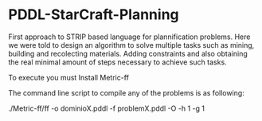 # PDDL-StarCraft-Planning
First approach to STRIP based language for plannification problems. 
Here we were told to design an algorithm to solve multiple tasks such as mining, building and recolecting materials.
Adding constraints and also obtaining the real minimal amount of steps necessary to achieve such tasks.

To execute you must Install Metric-ff

The command line script to compile any of the problems is as following: 

./Metric-ff/ff -o dominioX.pddl -f problemX.pddl -O -h 1 -g 1
